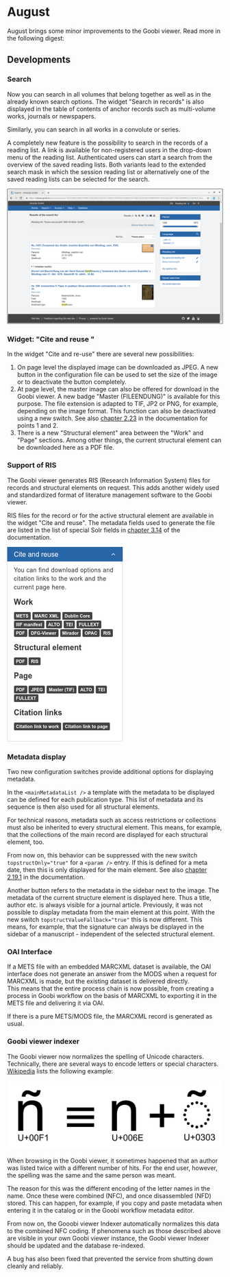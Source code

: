 # August

August brings some minor improvements to the Goobi viewer. Read more in the following digest:

## Developments

### Search

Now you can search in all volumes that belong together as well as in the already known search options. The widget "Search in records" is also displayed in the table of contents of anchor records such as multi-volume works, journals or newspapers. 

Similarly, you can search in all works in a convolute or series. 

A completely new feature is the possibility to search in the records of a reading list. A link is available for non-registered users in the drop-down menu of the reading list. Authenticated users can start a search from the overview of the saved reading lists. Both variants lead to the extended search mask in which the session reading list or alternatively one of the saved reading lists can be selected for the search.

![Search results from records of a reading list](../.gitbook/assets/2019-08_search_results_from_reading_list.png)

### Widget: "Cite and reuse "

In the widget "Cite and re-use" there are several new possibilities: 

1. On page level the displayed image can be downloaded as JPEG. A new button in the configuration file can be used to set the size of the image or to deactivate the button completely. 
2. At page level, the master image can also be offered for download in the Goobi viewer. A new badge "Master \(FILEENDUNG\)" is available for this purpose. The file extension is adapted to TIF, JP2 or PNG, for example, depending on the image format. This function can also be deactivated using a new switch. See also [chapter 2.23](https://docs.intranda.com/goobi-viewer-en/2/2.23) in the documentation for points 1 and 2. 
3. There is a new "Structural element" area between the "Work" and "Page" sections. Among other things, the current structural element can be downloaded here as a PDF file.

### Support of RIS

The Goobi viewer generates RIS \(Research Information System\) files for records and structural elements on request. This adds another widely used and standardized format of literature management software to the Goobi viewer. 

RIS files for the record or for the active structural element are available in the widget "Cite and reuse". The metadata fields used to generate the file are listed in the list of special Solr fields in [chapter 3.14](https://docs.intranda.com/goobi-viewer-en/3/3.14) of the documentation.

![Master images and RS format in the widget &quot;Cite and reuse&quot;](../.gitbook/assets/2019-08_new_features_in_cite_and_reuse_widget.png)

### Metadata display 

Two new configuration switches provide additional options for displaying metadata. 

In the  `<mainMetadataList />` a template with the metadata to be displayed can be defined for each publication type. This list of metadata and its sequence is then also used for all structural elements. 

For technical reasons, metadata such as access restrictions or collections must also be inherited to every structural element. This means, for example, that the collections of the main record are displayed for each structural element, too. 

From now on, this behavior can be suppressed with the new switch `topstructOnly="true"` for a `<param />` entry. If this is defined for a meta date, then this is only displayed for the main element. See also [chapter 2.19.1](https://docs.intranda.com/goobi-viewer-en/2/2.19/2.19.1) in the documentation. 

Another button refers to the metadata in the sidebar next to the image. The metadata of the current structure element is displayed here. Thus a title, author etc. is always visible for a journal article. Previously, it was not possible to display metadata from the main element at this point. With the new switch `topstructValueFallback="true"` this is now different. This means, for example, that the signature can always be displayed in the sidebar of a manuscript - independent of the selected structural element.

### OAI Interface

If a METS file with an embedded MARCXML dataset is available, the OAI interface does not generate an answer from the MODS when a request for MARCXML is made, but the existing dataset is delivered directly.   
This means that the entire process chain is now possible, from creating a process in Goobi workflow on the basis of MARCXML to exporting it in the METS file and delivering it via OAI. 

If there is a pure METS/MODS file, the MARCXML record is generated as usual.

### Goobi viewer indexer 

The Goobi viewer now normalizes the spelling of Unicode characters. Technically, there are several ways to encode letters or special characters. [Wikipedia](https://de.wikipedia.org/wiki/Normalisierung_%28Unicode%29) lists the following example:

![The &quot;enje&quot; can be encoded as one or two characters. ](../.gitbook/assets/composicion_nh.svg.png)

When browsing in the Goobi viewer, it sometimes happened that an author was listed twice with a different number of hits. For the end user, however, the spelling was the same and the same person was meant. 

The reason for this was the different encoding of the letter names in the name. Once these were combined \(NFC\), and once disassembled \(NFD\) stored. This can happen, for example, if you copy and paste metadata when entering it in the catalog or in the Goobi workflow metadata editor. 

From now on, the Gooobi viewer Indexer automatically normalizes this data to the combined NFC coding. If phenomena such as those described above are visible in your own Goobi viewer instance, the Goobi viewer Indexer should be updated and the database re-indexed. 

A bug has also been fixed that prevented the service from shutting down cleanly and reliably.

